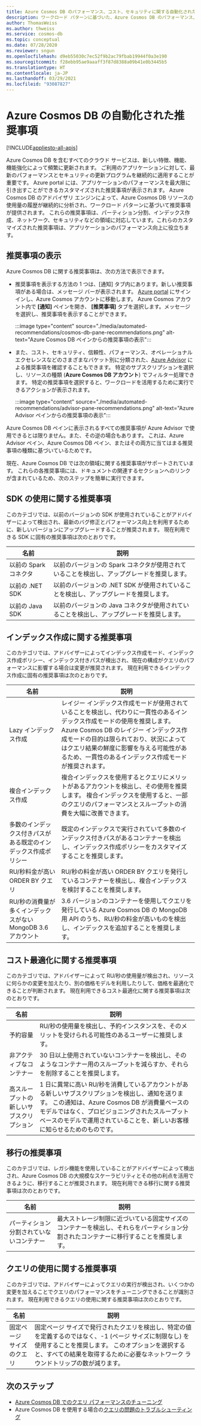 ```yaml
---
title: Azure Cosmos DB のパフォーマンス、コスト、セキュリティに関する自動化された推奨事項
description: ワークロード パターンに基づいた、Azure Cosmos DB のパフォーマンス、コスト、セキュリティ、およびその他に関するカスタマイズされた推奨事項を表示する方法について説明します。
author: ThomasWeiss
ms.author: thweiss
ms.service: cosmos-db
ms.topic: conceptual
ms.date: 07/28/2020
ms.reviewer: sngun
ms.openlocfilehash: d9eb55030c7ec52f9b2ac79fbab19944f0a3e190
ms.sourcegitcommit: f28ebb95ae9aaaff3f87d8388a09b41e0b3445b5
ms.translationtype: HT
ms.contentlocale: ja-JP
ms.lasthandoff: 03/29/2021
ms.locfileid: "93087827"
---
```

# <a name="automated-recommendations-for-azure-cosmos-db"></a>Azure Cosmos DB の自動化された推奨事項
[!INCLUDE[appliesto-all-apis](includes/appliesto-all-apis.md)]

Azure Cosmos DB を含むすべてのクラウド サービスは、新しい特徴、機能、機能強化によって頻繁に更新されます。 ご利用のアプリケーションに対して、最新のパフォーマンスとセキュリティの更新プログラムを継続的に適用することが重要です。 Azure portal には、アプリケーションのパフォーマンスを最大限に引き出すことができるカスタマイズされた推奨事項が表示されます。 Azure Cosmos DB のアドバイザリ エンジンによって、Azure Cosmos DB リソースの使用量の履歴が継続的に分析され、ワークロード パターンに基づいて推奨事項が提供されます。 これらの推奨事項は、パーティション分割、インデックス作成、ネットワーク、セキュリティなどの領域に対応しています。これらのカスタマイズされた推奨事項は、アプリケーションのパフォーマンス向上に役立ちます。

## <a name="view-recommendations"></a>推奨事項の表示

Azure Cosmos DB に関する推奨事項は、次の方法で表示できます。

- 推奨事項を表示する方法の 1 つは、[通知] タブ内にあります。新しい推奨事項がある場合は、メッセージ バーが表示されます。 [Azure portal](https://portal.azure.com) にサインインし、Azure Cosmos アカウントに移動します。 Azure Cosmos アカウント内で **[通知]** ペインを開き、 **[推奨事項]** タブを選択します。メッセージを選択し、推奨事項を表示することができます。  

   :::image type="content" source="./media/automated-recommendations/cosmos-db-pane-recommendations.png" alt-text="Azure Cosmos DB ペインからの推奨事項の表示":::

- また、コスト、セキュリティ、信頼性、パフォーマンス、オペレーショナル エクセレンスなどのさまざまなバケット別に分類された、[Azure Advisor](../advisor/advisor-overview.md) による推奨事項を確認することもできます。 特定のサブスクリプションを選択し、リソースの種類 (**Azure Cosmos DB アカウント**) でフィルター処理できます。  特定の推奨事項を選択すると、ワークロードを活用するために実行できるアクションが表示されます。

   :::image type="content" source="./media/automated-recommendations/advisor-pane-recommendations.png" alt-text="Azure Advisor ペインからの推奨事項の表示":::

Azure Cosmos DB ペインに表示されるすべての推奨事項が Azure Advisor で使用できるとは限りません。また、その逆の場合もあります。 これは、Azure Advisor ペイン、Azure Cosmos DB ペイン、またはその両方に当てはまる推奨事項の種類に基づいているためです。

現在、Azure Cosmos DB では次の領域に関する推奨事項がサポートされています。 これらの各推奨事項には、ドキュメントの関連するセクションへのリンクが含まれているため、次のステップを簡単に実行できます。

## <a name="sdk-usage-recommendations"></a>SDK の使用に関する推奨事項

このカテゴリでは、以前のバージョンの SDK が使用されていることがアドバイザーによって検出され、最新のバグ修正とパフォーマンス向上を利用するために、新しいバージョンにアップグレードすることが推奨されます。 現在利用できる SDK に固有の推奨事項は次のとおりです。

|名前  |説明  |
|---------|---------|
| 以前の Spark コネクタ | 以前のバージョンの Spark コネクタが使用されていることを検出し、アップグレードを推奨します。 |
| 以前の .NET SDK | 以前のバージョンの .NET SDK が使用されていることを検出し、アップグレードを推奨します。 |
| 以前の Java SDK | 以前のバージョンの Java コネクタが使用されていることを検出し、アップグレードを推奨します。 |

## <a name="indexing-recommendations"></a>インデックス作成に関する推奨事項

このカテゴリでは、アドバイザーによってインデックス作成モード、インデックス作成ポリシー、インデックス付きパスが検出され、現在の構成がクエリのパフォーマンスに影響する場合は変更が推奨されます。 現在利用できるインデックス作成に固有の推奨事項は次のとおりです。

|名前  |説明  |
|---------|---------|
| Lazy インデックス作成 | レイジー インデックス作成モードが使用されていることを検出し、代わりに一貫性のあるインデックス作成モードの使用を推奨します。 Azure Cosmos DB のレイジー インデックス作成モードの目的は限られており、状況によってはクエリ結果の鮮度に影響を与える可能性があるため、一貫性のあるインデックス作成モードが推奨されます。 |
| 複合インデックス作成| 複合インデックスを使用するとクエリにメリットがあるアカウントを検出し、その使用を推奨します。 複合インデックスを使用すると、一部のクエリのパフォーマンスとスループットの消費を大幅に改善できます。|
| 多数のインデックス付きパスがある既定のインデックス作成ポリシー | 既定のインデックスで実行されていて多数のインデックス付きパスがあるコンテナーを検出し、インデックス作成ポリシーをカスタマイズすることを推奨します。|
| RU/秒料金が高い ORDER BY クエリ| RU/秒の料金が高い ORDER BY クエリを発行しているコンテナーを検出し、複合インデックスを検討することを推奨します。|
| RU/秒の消費量が多くインデックスがない MongoDB 3.6 アカウント| 3\.6 バージョンのコンテナーを使用してクエリを発行している Azure Cosmos DB の MongoDB 用 API のうち、RU/秒の料金が高いものを検出し、インデックスを追加することを推奨します。|

## <a name="cost-optimization-recommendations"></a>コスト最適化に関する推奨事項

このカテゴリでは、アドバイザーによって RU/秒の使用量が検出され、リソースに何らかの変更を加えたり、別の価格モデルを利用したりして、価格を最適化できることが判断されます。 現在利用できるコスト最適化に関する推奨事項は次のとおりです。

|名前  |説明  |
|---------|---------|
| 予約容量 | RU/秒の使用量を検出し、予約インスタンスを、そのメリットを受けられる可能性のあるユーザーに推奨します。 |
| 非アクティブなコンテナー | 30 日以上使用されていないコンテナーを検出し、そのようなコンテナー用のスループットを減らすか、それらを削除することを推奨します。|
| 高スループットの新しいサブスクリプション | 1 日に異常に高い RU/秒を消費しているアカウントがある新しいサブスクリプションを検出し、通知を送ります。 この通知は、Azure Cosmos DB が消費量ベースのモデルではなく、プロビジョニングされたスループットベースのモデルで運用されていることを、新しいお客様に知らせるためのものです。 |

## <a name="migration-recommendations"></a>移行の推奨事項

このカテゴリでは、レガシ機能を使用していることがアドバイザーによって検出され、Azure Cosmos DB の大規模なスケーラビリティとその他の利点を活用できるように、移行することが推奨されます。 現在利用できる移行に関する推奨事項は次のとおりです。

|名前  |説明  |
|---------|---------|
| パーティション分割されていないコンテナー | 最大ストレージ制限に近づいている固定サイズのコンテナーを検出し、それらをパーティション分割されたコンテナーに移行することを推奨します。|

## <a name="query-usage-recommendations"></a>クエリの使用に関する推奨事項

このカテゴリでは、アドバイザーによってクエリの実行が検出され、いくつかの変更を加えることでクエリのパフォーマンスをチューニングできることが識別されます。 現在利用できるクエリの使用に関する推奨事項は次のとおりです。

|名前  |説明  |
|---------|---------|
| 固定ページ サイズのクエリ | 固定ページ サイズで発行されたクエリを検出し、特定の値を定義するのではなく、-1 (ページ サイズに制限なし) を使用することを推奨します。 このオプションを選択すると、すべての結果を取得するために必要なネットワーク ラウンドトリップの数が減ります。 |

## <a name="next-steps"></a>次のステップ

* [Azure Cosmos DB でのクエリ パフォーマンスのチューニング](sql-api-query-metrics.md)
* Azure Cosmos DB を使用する場合の[クエリの問題のトラブルシューティング](troubleshoot-query-performance.md)
